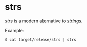 # strs
*strs* is a modern alternative to [*strings*](https://linux.die.net/man/1/strings).

Example:
```
$ cat target/release/strs | strs
```

